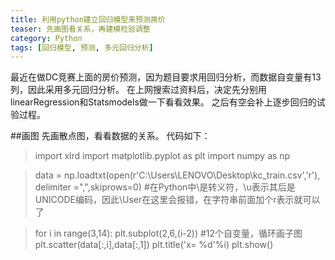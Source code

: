 ```yaml
---
title: 利用python建立回归模型来预测房价
teaser: 先画图看关系，再建模检验调整
category: Python
tags: [回归模型, 预测, 多元回归分析]
---
```


最近在做DC竞赛上面的房价预测，因为题目要求用回归分析，而数据自变量有13列，因此采用多元回归分析。
在上网搜索过资料后，决定先分别用linearRegression和Statsmodels做一下看看效果。
之后有空会补上逐步回归的试验过程。 

##画图
先画散点图，看看数据的关系。
代码如下：
> import xlrd
> import matplotlib.pyplot as plt
> import numpy as np

> data = np.loadtxt(open(r'C:\Users\LENOVO\Desktop\kc_train.csv','r'), delimiter =",",skiprows=0)
> #在Python中\是转义符，\u表示其后是UNICODE编码，因此\User在这里会报错，在字符串前面加个r表示就可以了

> for i in range(3,14):
>     plt.subplot(2,6,(i-2))                 #12个自变量，循环画子图
>     plt.scatter(data[:,i],data[:,1])
>     plt.title('x= %d'%i)
> plt.show()
